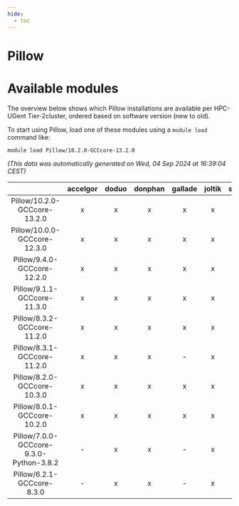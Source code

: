 ```yaml
---
hide:
  - toc
---
```


Pillow
======

# Available modules


The overview below shows which Pillow installations are available per HPC-UGent Tier-2cluster, ordered based on software version (new to old).

To start using Pillow, load one of these modules using a `module load` command like:

```shell
module load Pillow/10.2.0-GCCcore-13.2.0
```

*(This data was automatically generated on Wed, 04 Sep 2024 at 16:39:04 CEST)*  

| |accelgor|doduo|donphan|gallade|joltik|shinx|skitty|
| :---: | :---: | :---: | :---: | :---: | :---: | :---: | :---: |
|Pillow/10.2.0-GCCcore-13.2.0|x|x|x|x|x|x|x|
|Pillow/10.0.0-GCCcore-12.3.0|x|x|x|x|x|x|x|
|Pillow/9.4.0-GCCcore-12.2.0|x|x|x|x|x|x|x|
|Pillow/9.1.1-GCCcore-11.3.0|x|x|x|x|x|x|x|
|Pillow/8.3.2-GCCcore-11.2.0|x|x|x|x|x|-|x|
|Pillow/8.3.1-GCCcore-11.2.0|x|x|x|-|x|-|x|
|Pillow/8.2.0-GCCcore-10.3.0|x|x|x|x|x|-|x|
|Pillow/8.0.1-GCCcore-10.2.0|x|x|x|x|x|-|x|
|Pillow/7.0.0-GCCcore-9.3.0-Python-3.8.2|-|x|x|-|x|-|x|
|Pillow/6.2.1-GCCcore-8.3.0|-|x|x|-|x|-|x|
